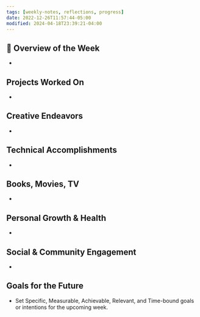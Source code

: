 ```yaml
---
tags: [weekly-notes, reflections, progress]
date: 2022-12-26T11:57:44-05:00
modified: 2024-04-18T23:39:21-04:00
---
```


## 🌟 Overview of the Week
-

## Projects Worked On
-

## Creative Endeavors
-

## Technical Accomplishments
-

## Books, Movies, TV
-

## Personal Growth & Health
-

## Social & Community Engagement
-

## Goals for the Future
- Set Specific, Measurable, Achievable, Relevant, and Time-bound goals or intentions for the upcoming week.
